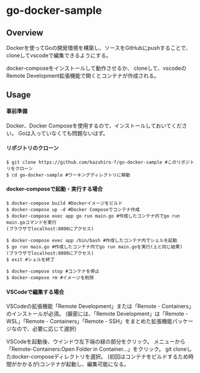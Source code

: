 # go-docker-sample

## Overview

Dockerを使ってGoの開発環境を構築し、ソースをGitHubにpushすることで、cloneしてvscodeで編集できるようにする。

docker-composeをインストールして動作させるか、
cloneして、vscodeのRemote Development拡張機能で開くとコンテナが作成される。

## Usage

#### 事前準備

Docker、Docker Composeを使用するので、インストールしておいてください。
Goは入っていなくても問題ないはず。

#### リポジトリのクローン

```
$ git clone https://github.com/kazuhiro-f/go-docker-sample #このリポジトリをクローン
$ cd go-docker-sample #ワーキングディレクトリに移動
```
#### docker-composeで起動・実行する場合

```
$ docker-compose build #Dockerイメージをビルド
$ docker-compose up -d #Docker Composeでコンテナ作成
$ docker-compose exec app go run main.go #作成したコンテナ内でgo run main.goコマンドを実行
(ブラウザでlocalhost:8000にアクセス)

$ docker-compose exec app /bin/bash #作成したコンテナ内でシェルを起動
$ go run main.go #作成したコンテナ内でgo run main.goを実行(上と同じ結果)
(ブラウザでlocalhost:8000にアクセス)
$ exit #シェルを終了

$ docker-compose stop #コンテナを停止
$ docker-compose rm #イメージを削除
```

#### VSCodeで編集する場合

VSCodeの拡張機能「Remote Development」または「Remote - Containers」のインストールが必須。
(厳密には、「Remote Development」は「Remote - WSL」「Remote - Containers」「Remote - SSH」をまとめた拡張機能パッケージなので、必要に応じて選択)

VSCodeを起動後、ウインドウ左下端の緑の部分をクリック。
メニューから「Remote-Containers:Open Folder in Container...」をクリック。
git cloneしたdocker-composeディレクトリを選択。
(初回はコンテナをビルドするため時間がかかるが)コンテナが起動し、編集可能になる。
